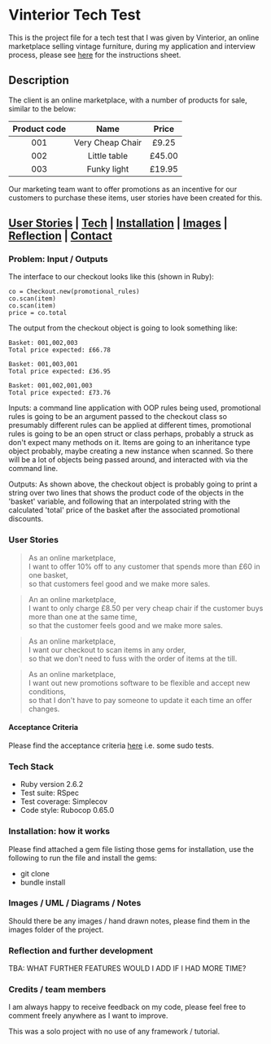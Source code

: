 # Vinterior Tech Test

This is the project file for a tech test that I was given by Vinterior, an online marketplace selling vintage furniture, during my application and interview process, please see [here](Instructions.pdf) for the instructions sheet.

## Description

The client is an online marketplace, with a number of products for sale, similar to the below:

Product code | Name | Price
:---: | :---: | :---:
001 | Very Cheap Chair | £9.25
002 | Little table | £45.00
003 | Funky light | £19.95

Our marketing team want to offer promotions as an incentive for our customers to purchase these items, user stories have been created for this.

## [User Stories](#user_story) | [Tech](#tech) | [Installation](#installation) | [Images](#images) | [Reflection](#reflection) | [Contact](#contact)

### Problem: Input / Outputs

The interface to our checkout looks like this (shown in Ruby):

```
co = Checkout.new​(promotional_rules)
co.scan​(item)
co.scan​(item)
price = co.total
```
The output from the checkout object is going to look something like:
```
Basket: 001,002,003
Total price expected: £66.78
```
```
Basket: 001,003,001
Total price expected: £36.95
```
```
Basket: 001,002,001,003
Total price expected: £73.76
```

Inputs: a command line application with OOP rules being used, promotional rules is going to be an argument passed to the checkout class so presumably different rules can be applied at different times, promotional rules is going to be an open struct or class perhaps, probably a struck as don't expect many methods on it. Items are going to an inheritance type object probably, maybe creating a new instance when scanned. So there will be a lot of objects being passed around, and interacted with via the command line.

Outputs: As shown above, the checkout object is probably going to print a string over two lines that shows the product code of the objects in the 'basket' variable, and following that an interpolated string with the calculated 'total' price of the basket after the associated promotional discounts.

### <a name="user_story">User Stories</a>

>As an online marketplace,<br>
>I want to offer 10% off to any customer that spends more than £60 in one basket,<br>
>so that customers feel good and we make more sales.

>An an online marketplace,<br>
>I want to only charge £8.50 per very cheap chair if the customer buys more than one at the same time,<br>
>so that the customer feels good and we make more sales.

>As an online marketplace,<br>
>I want our checkout to scan items in any order,<br>
>so that we don't need to fuss with the order of items at the till.

>As an online marketplace,<br>
>I want out new promotions software to be flexible and accept new conditions,<br>
>so that I don't have to pay someone to update it each time an offer changes.

#### Acceptance Criteria

Please find the acceptance criteria [here](acceptance_criteria.md) i.e. some sudo tests.

### <a name="Tech">Tech Stack</a>

* Ruby version 2.6.2
* Test suite: RSpec
* Test coverage: Simplecov
* Code style: Rubocop 0.65.0

### <a name="installation">Installation: how it works</a>

Please find attached a gem file listing those gems for installation, use the
following to run the file and install the gems:

* git clone
* bundle install

### <a name="images">Images / UML / Diagrams / Notes</a>

Should there be any images / hand drawn notes, please find them in the images folder of the project.

### <a name="reflection">Reflection and further development</a>

TBA: WHAT FURTHER FEATURES WOULD I ADD IF I HAD MORE TIME?

### Credits / team members

I am always happy to receive feedback on my code, please feel free to comment freely anywhere as I want to improve.

This was a solo project with no use of any framework / tutorial.
